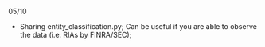 

05/10

- Sharing entity_classification.py; Can be useful if you are able to observe the data (i.e. RIAs by FINRA/SEC); 
